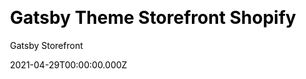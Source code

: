 ---
title: Gatsby Theme Storefront Shopify
github: https://github.com/GatsbyStorefront/gatsby-theme-storefront-shopify
demo: https://gatsbystorefront.com/
license: MPL-2.0
author: Gatsby Storefront
author_link: ''
author_twitter: ''
author_github: GatsbyStorefront
date: 2021-04-29T00:00:00.000Z
ssg:
  - Gatsby
cms:
  - null
css:
  - null
archetype:
  - Ecommerce
services: null
hosting:
  - Netlify
  - Vercel
description: Create a Shopify store with Gatsby JS
stale: false
disabled: false
disabled_reason: null
draft: false
---